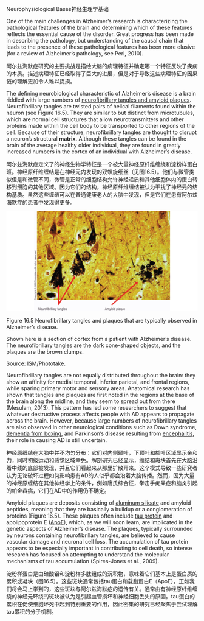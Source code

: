 Neurophysiological Bases神经生理学基础

One of the main challenges in Alzheimer’s research is characterizing the pathological features of the brain and determining which of these features reflects the essential cause of the disorder. Great progress has been made in describing the pathology, but understanding of the causal chain that leads to the presence of these pathological features has been more elusive (for a review of Alzheimer’s pathology, see Perl, 2010).

阿尔兹海默症研究的主要挑战是描绘大脑的病理特征并确定哪一个特征反映了疾病的本质。描述病理特征已经取得了巨大的进展，但是对于导致这些病理特征的因果链的理解更加令人难以捉摸。

The defining neurobiological characteristic of Alzheimer’s disease is a brain riddled with large numbers of [neurofibrillary tangles and amyloid plaques](https://www.brightfocus.org/alzheimers-disease/infographic/amyloid-plaques-and-neurofibrillary-tangles). Neurofibrillary tangles are twisted pairs of helical filaments found within the neuron (see Figure 16.5). They are similar to but distinct from microtubules, which are normal cell structures that allow neurotransmitters and other proteins made within the cell body to be transported to other regions of the cell. Because of their structure, neurofibrillary tangles are thought to disrupt a neuron’s structural **matrix**. Although these tangles can be found in the brain of the average healthy older individual, they are found in greatly increased numbers in the cortex of an individual with Alzheimer’s disease.

阿尔兹海默症定义了的神经生物学特征是一个被大量神经原纤维缠绕和淀粉样蛋白班。神经原纤维缠结是在神经元内发现的双螺旋细丝（见图16.5）。他们与微管类似但是和微管不同，微管是正常的细胞结构允许神经递质和其他细胞体内的蛋白转移到细胞的其他区域。因为它们的结构，神经原纤维缠结被认为干扰了神经元的结构基质。虽然这些缠结可以在普通健康老人的大脑中发现，但是它们在患有阿尔兹海默症的患者中发现得更多。

<img src='f1.png'/>

Figure 16.5 Neurofibrillary tangles and plaques that are typically observed in Alzheimer’s disease.

Shown here is a section of cortex from a patient with Alzheimer’s disease. The neurofibrillary tangles are the dark cone-shaped objects, and the plaques are the brown clumps.

Source: ISM/Phototake.

Neurofibrillary tangles are not equally distributed throughout the brain: they show an affinity for medial temporal, inferior parietal, and frontal regions, while sparing primary motor and sensory areas. Anatomical research has shown that tangles and plaques are first noted in the regions at the base of the brain along the midline, and they seem to spread out from there (Mesulam, 2013). This pattern has led some researchers to suggest that whatever destructive process affects people with AD appears to propagate across the brain. However, because large numbers of neurofibrillary tangles are also observed in other neurological conditions such as Down syndrome, [dementia from boxing](https://www.seniorliving.org/health/dementia/pugilistica/), and Parkinson’s disease resulting from [encephalitis](https://www.mayoclinic.org/diseases-conditions/encephalitis/symptoms-causes/syc-20356136), their role in causing AD is still uncertain.

神经原缠结在大脑中并不均匀分布：它们对内侧颞叶，下顶叶和额叶区域显示亲和力，同时初级运动和感觉区域幸免。解剖研究已经显示，缠结和斑块首先在大脑沿着中线的底部被发现，并且它们看起来从那里扩散开来。这个模式导致一些研究者认为无论破坏过程如何影响患有AD的人似乎都会沿着大脑传播。然而，因为大量的神经原缠结在其他神经学上的条件，例如唐氏综合征，拳击手痴呆症和脑炎引起的帕金森病，它们在AD中的作用仍不确定。

Amyloid plaques are deposits consisting of [aluminum silicate](https://www.sciencedirect.com/topics/materials-science/aluminum-silicate) and amyloid peptides, meaning that they are basically a buildup or a conglomeration of proteins (Figure 16.5). These plaques often include [tau protein](https://www.ncbi.nlm.nih.gov/pmc/articles/PMC5390006/) and apolipoprotein E ([ApoE](https://ghr.nlm.nih.gov/gene/APOE)), which, as we will soon learn, are implicated in the genetic aspects of Alzheimer’s disease. The plaques, typically surrounded by neurons containing neurofibrillary tangles, are believed to cause vascular damage and neuronal cell loss. The accumulation of tau protein appears to be especially important in contributing to cell death, so intense research has focused on attempting to understand the molecular mechanisms of tau accumulation (Spires-Jones et al., 2009).

淀粉样蛋白是由硅酸铝和淀粉样多肽组成的沉积物，意味着它们基本上是蛋白质的累积或凝块（图16.5）。这些斑块通常包括tau蛋白和载脂蛋白E（ApoE），正如我们将会马上学到的，这些斑块与阿尔兹海默症的遗传有关。通常由有神经原纤维缠绕的神经元环绕的斑块被认为是引起血管损坏和神经细胞丢失的原因。tau蛋白的累积在促使细胞坏死中起到特别重要的作用，因此密集的研究已经聚焦于尝试理解tau累积的分子机制。
